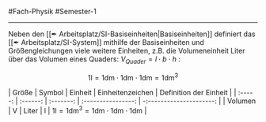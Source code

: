 #Fach-Physik  #Semester-1

---

Neben den [[✒ Arbeitsplatz/SI-Basiseinheiten|Basiseinheiten]] definiert das [[✒ Arbeitsplatz/SI-System]] mithilfe der Basiseinheiten und Größengleichungen viele weitere Einheiten, z.B. die Volumeneinheit $\mathrm{Liter}$ über das Volumen eines Quaders: $V_{Quader}=l\cdot b\cdot h$ :

$$
1\mathrm{l} = 1\mathrm{dm}\cdot1\mathrm{dm}\cdot1\mathrm{dm}=1\mathrm{dm}^3
$$

| Größe   | Symbol       | Einheit   | Einheitenzeichen   | Definition der Einheit   |
| :-----: | :------:     | :-------: | :----------------: | -:---------------------: |
| Volumen | $\mathrm{V}$ | Liter     | l                  | $\mathrm{1l=1dm^3=1dm\cdot1dm\cdot1dm}$            |
